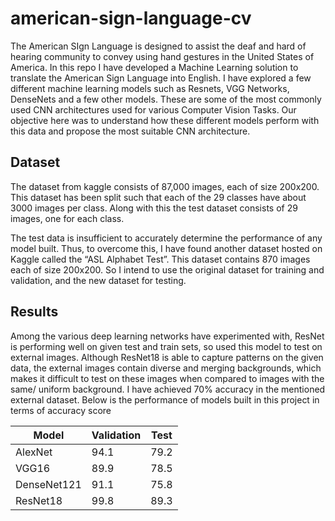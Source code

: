 # american-sign-language-cv

The American SIgn Language is designed to assist the deaf and hard of hearing
community to convey using hand gestures in the United States of America. In this repo I have developed
a Machine Learning solution to translate the American Sign Language into English. 
I have explored a few different machine learning models such
as Resnets, VGG Networks, DenseNets and a few other models. These are some of the
most commonly used CNN architectures used for various Computer Vision Tasks. Our
objective here was to understand how these different models perform with this data and
propose the most suitable CNN architecture.

## Dataset
The dataset from kaggle consists of 87,000 images, each of size 200x200. This dataset has
been split such that each of the 29 classes have about 3000 images per class. Along with this
the test dataset consists of 29 images, one for each class.

The test data is insufficient to accurately determine the performance of any model built.
Thus, to overcome this, I have found another dataset hosted on Kaggle called the “ASL
Alphabet Test”. This dataset contains 870 images each of size 200x200. So I intend to use the
original dataset for training and validation, and the new dataset for testing.


## Results

Among the various deep learning networks have experimented with, ResNet is performing
well on given test and train sets, so used this model to test on external images. Although
ResNet18 is able to capture patterns on the given data, the external images contain diverse and
merging backgrounds, which makes it difficult to test on these images when
compared to images with the same/ uniform background. I have achieved 70% accuracy in
the mentioned external dataset. Below is the performance of models built in
this project in terms of accuracy score

| Model       | Validation | Test |
|-------------|------------|------|
| AlexNet     | 94.1       | 79.2 |
| VGG16       | 89.9       | 78.5 |
| DenseNet121 | 91.1       | 75.8 |
| ResNet18    | 99.8       | 89.3 |
